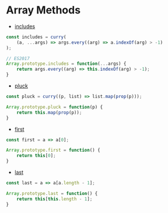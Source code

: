# Array Methods

* [includes]('./examples/array/includes.js')

```js
const includes = curry(
	(a, ...args) => args.every((arg) => a.indexOf(arg) > -1)
);

// ES2017
Array.prototype.includes = function(...args) {
	return args.every((arg) => this.indexOf(arg) > -1);
}
```

* [pluck]('./examples/array/pluck')

```js
const pluck = curry((p, list) => list.map(prop(p)));

Array.prototype.pluck = function(p) {
	return this.map(prop(p));
}
```

* [first]('./examples/array/first.js')

```js
const first = a => a[0];

Array.prototype.first = function() {
	return this[0];
}
```

* [last]('./examples/array/last.js')

```js
const last = a => a[a.length - 1];

Array.prototype.last = function() {
	return this[this.length - 1];
}
```
